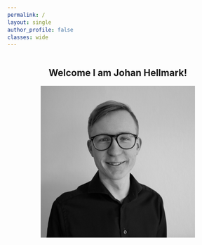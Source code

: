 ```yaml
---
permalink: /
layout: single
author_profile: false
classes: wide
---
```

<div class="row" style="text-align: center;">
  <div class="column">
    <h2>Welcome I am Johan Hellmark!</h2>
  </div>
  <div class="column">
    <img src="assets/images/profile_pic.jpeg" style="width:70%">
  </div>

</div>

